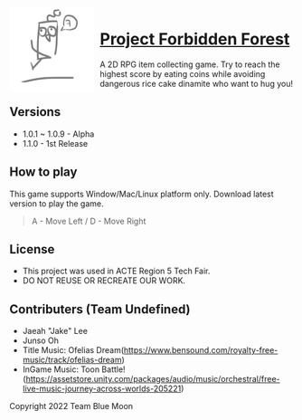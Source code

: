 <img width="150" height="150" align="left" style="float: left; margin: 0 10px 0 0;" alt="TheForbiddenForest" src="https://raw.githubusercontent.com/RuthGyeul/Forbidden-Forest-Resources/main/LmaoIcon.png"> 


# [Project Forbidden Forest](https://github.com/RuthGyeul/Forbidden-Forest-Resources)
A 2D RPG item collecting game. Try to reach the highest score by eating coins while avoiding dangerous rice cake dinamite who want to hug you!

## Versions
- 1.0.1 ~ 1.0.9 - Alpha
- 1.1.0 - 1st Release

## How to play
This game supports Window/Mac/Linux platform only. Download latest version to play the game.
> A - Move Left / D - Move Right

## License
- This project was used in ACTE Region 5 Tech Fair. 
- DO NOT REUSE OR RECREATE OUR WORK.


## Contributers (Team Undefined)
- Jaeah "Jake" Lee
- Junso Oh
- Title Music: Ofelias Dream(https://www.bensound.com/royalty-free-music/track/ofelias-dream)
- InGame Music: Toon Battle!(https://assetstore.unity.com/packages/audio/music/orchestral/free-live-music-journey-across-worlds-205221)

Copyright 2022 Team Blue Moon
